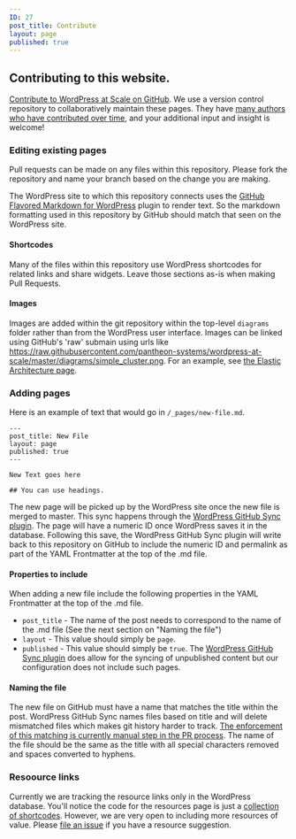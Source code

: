 ```yaml
---
ID: 27
post_title: Contribute
layout: page
published: true
---
```


## Contributing to this website.

[Contribute to WordPress at Scale on GitHub](https://github.com/pantheon-systems/wordpress-at-scale). We use a version control repository to collaboratively maintain these pages. They have [many authors who have contributed over time](/contributors), and your additional input and insight is welcome!

### Editing existing pages

Pull requests can be made on any files within this repository. Please fork the repository and name your branch based on the change you are making.

The WordPress site to which this repository connects uses the [GitHub Flavored Markdown for WordPress](https://github.com/makotokw/wp-gfm) plugin to render text. So the markdown formatting used in this repository by GitHub should match that seen on the WordPress site.

#### Shortcodes

Many of the files within this repository use WordPress shortcodes for related links and share widgets. Leave those sections as-is when making Pull Requests.

#### Images

Images are added within the git repository within the top-level `diagrams` folder rather than from the WordPress user interface. Images can be linked using GitHub's 'raw' submain using urls like https://raw.githubusercontent.com/pantheon-systems/wordpress-at-scale/master/diagrams/simple_cluster.png. For an example, see [the Elastic Architecture page](https://github.com/pantheon-systems/wordpress-at-scale/blob/master/_pages/elastic-architecture.md). 

### Adding pages

Here is an example of text that would go in `/_pages/new-file.md`.

```
---
post_title: New File
layout: page
published: true
---

New Text goes here

## You can use headings.

```

The new page will be picked up by the WordPress site once the new file is merged to master. This sync happens through the [WordPress GitHub Sync plugin](https://wordpress.org/plugins/wp-github-sync/). The page will have a numeric ID once WordPress saves it in the database. Following this save, the WordPress GitHub Sync plugin will write back to this repository on GitHub to include the numeric ID and permalink as part of the YAML Frontmatter at the top of the .md file.

#### Properties to include

When adding a new file include the following properties in the YAML Frontmatter at the top of the .md file.

* `post_title` - The name of the post needs to correspond to the name of the .md file (See the next section on "Naming the file")
* `layout` - This value should simply be `page`.
* `published` - This value should simply be `true`. The [WordPress GitHub Sync plugin](https://wordpress.org/plugins/wp-github-sync/) does allow for the syncing of unpublished content but our configuration does not include such pages.

#### Naming the file

The new file on GitHub must have a name that matches the title within the post. WordPress GitHub Sync names files based on title and will delete mismatched files which makes git history harder to track. [The enforcement of this matching is currently manual step in the PR process](https://github.com/pantheon-systems/wordpress-at-scale/issues/2). The name of the file should be the same as the title with all special characters removed and spaces converted to hyphens.

### Resoource links

Currently we are tracking the resource links only in the WordPress database. You'll notice the code for the resources page is just a [collection of shortcodes](https://github.com/pantheon-systems/wordpress-at-scale/blob/master/_pages/resources.md). However, we are very open to including more resources of value. Please [file an issue](https://github.com/pantheon-systems/wordpress-at-scale/issues) if you have a resource suggestion.
